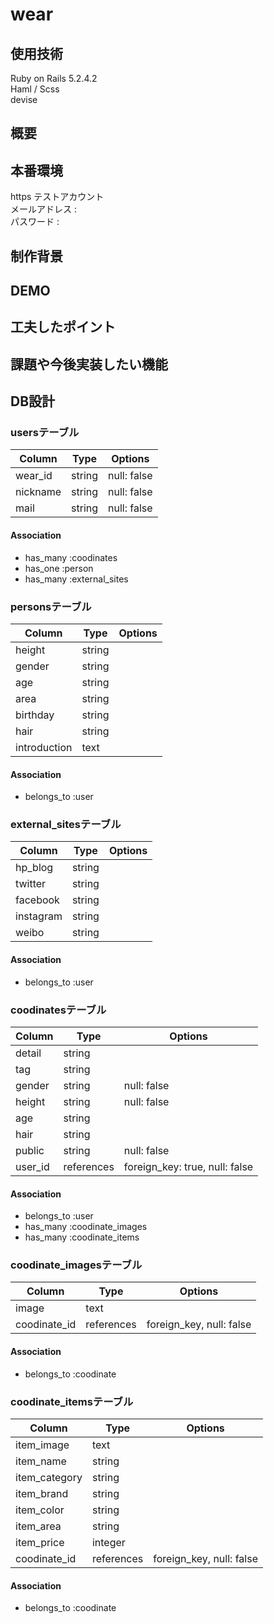 # wear
## 使用技術

Ruby on Rails 5.2.4.2  
Haml / Scss  
devise  

## 概要


## 本番環境

https
テストアカウント  
メールアドレス :  
パスワード : 

## 制作背景


## DEMO

## 工夫したポイント


## 課題や今後実装したい機能

## DB設計
### usersテーブル
|Column|Type|Options|
|------|----|-------|
|wear_id|string|null: false|
|nickname|string|null: false|
|mail|string|null: false|
#### Association
- has_many :coodinates
- has_one :person
- has_many :external_sites

### personsテーブル
|Column|Type|Options|
|------|----|-------|
|height|string||
|gender|string||
|age|string||
|area|string||
|birthday|string||
|hair|string||
|introduction|text||
#### Association
- belongs_to :user

### external_sitesテーブル
|Column|Type|Options|
|------|----|-------|
|hp_blog|string||
|twitter|string||
|facebook|string||
|instagram|string||
|weibo|string||
#### Association
- belongs_to :user

### coodinatesテーブル
|Column|Type|Options|
|------|----|-------|
|detail|string||
|tag|string||
|gender|string|null: false|
|height|string|null: false|
|age|string||
|hair|string||
|public|string|null: false|
|user_id|references|foreign_key: true, null: false|
#### Association
- belongs_to :user
- has_many :coodinate_images
- has_many :coodinate_items

### coodinate_imagesテーブル
|Column|Type|Options|
|------|----|-------|
|image|text||
|coodinate_id|references|foreign_key, null: false|
#### Association
- belongs_to :coodinate

### coodinate_itemsテーブル
|Column|Type|Options|
|------|----|-------|
|item_image|text||
|item_name|string||
|item_category|string||
|item_brand|string||
|item_color|string||
|item_area|string||
|item_price|integer||
|coodinate_id|references|foreign_key, null: false|
#### Association
- belongs_to :coodinate
